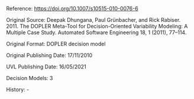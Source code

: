 Reference: https://doi.org/10.1007/s10515-010-0076-6

Original Source: Deepak Dhungana, Paul Grünbacher, and Rick Rabiser. 2011. The DOPLER Meta-Tool for Decision-Oriented Variability Modeling: A Multiple Case Study. Automated Software Engineering 18, 1 (2011), 77–114.

Original Format: DOPLER decision model

Original Publishing Date: 17/11/2010

UVL Publishing Date: 16/05/2021

Decision Models: 3

History: -
